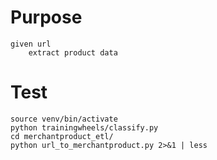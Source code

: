 # Purpose

```
given url
    extract product data
```

# Test

```
source venv/bin/activate
python trainingwheels/classify.py
cd merchantproduct_etl/
python url_to_merchantproduct.py 2>&1 | less
```

